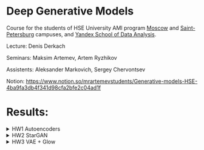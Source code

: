 # Deep Generative Models

Course for the students of HSE University AMI program [Moscow](https://www.hse.ru/en/ba/ami/) and [Saint-Petersburg](https://spb.hse.ru/en/ba/appmath/) campuses, and [Yandex School of Data Analysis](https://yandexdataschool.com/). 

Lecture: Denis Derkach

Seminars: Maksim Artemev, Artem Ryzhikov

Assistents: Aleksander Markovich, Sergey Chervontsev

Notion: https://www.notion.so/mrartemevstudents/Generative-models-HSE-4ba9fa3db4f341d98cfa2bfe2c04ad1f

# Results:

<details>
  <summary> HW1 Autoencoders </summary>
  
  ## Report (in Russian)
  [CLick here](https://wandb.ai/arinaruck/gen%20models%20hw1/reports/-1-AE--Vmlldzo0OTA1OTU)
  ## Results:
  Omniglot reconstruction
  
  ![image](https://user-images.githubusercontent.com/22507422/116169116-a84d0c80-a70c-11eb-9ba5-d6502b66fe9f.png)

</details>

<details>
  <summary> HW2 StarGAN</summary>
  
  ## Report(in Russian):
  [CLick here](https://wandb.ai/arinaruck/gen%20models%20hw2/reports/-2--Vmlldzo1MjIxOTU)
  ## Results:
  Data example:
  
  ![image](https://user-images.githubusercontent.com/22507422/116218664-6c896580-a753-11eb-8a7e-5420e066f6b3.png)

  
  CelebA feature translation
  
  ![image](https://user-images.githubusercontent.com/22507422/116219337-2c76b280-a754-11eb-86fb-14f3568109ed.png)


</details>

<details>
  <summary> HW3 VAE + Glow </summary>
  
  ## Report (in Russian)
  [CLick here](https://wandb.ai/arinaruck/gen%20models%20hw3/reports/HW3--Vmlldzo1NDYzNDQ)
  ## Results:
  Data example:
  
 ![image](https://user-images.githubusercontent.com/22507422/116218664-6c896580-a753-11eb-8a7e-5420e066f6b3.png)

  VAE Generation
  ![image](https://user-images.githubusercontent.com/22507422/116169679-eeef3680-a70d-11eb-8819-57820207d793.png)
  Glow:
  ![image](https://user-images.githubusercontent.com/22507422/116169635-d848df80-a70d-11eb-987c-045b63decbc3.png)

</details>
